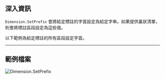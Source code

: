 ## 深入資訊
`Dimension.SetPrefix` 會將給定標註的字首設定為給定字串。如果提供巢狀清單，則會將標註區段設定為這些值。

以下範例為給定標註的所有區段設定字首。
___
## 範例檔案

![Dimension.SetPrefix](./Revit.Elements.Dimension.SetPrefix_img.jpg)
